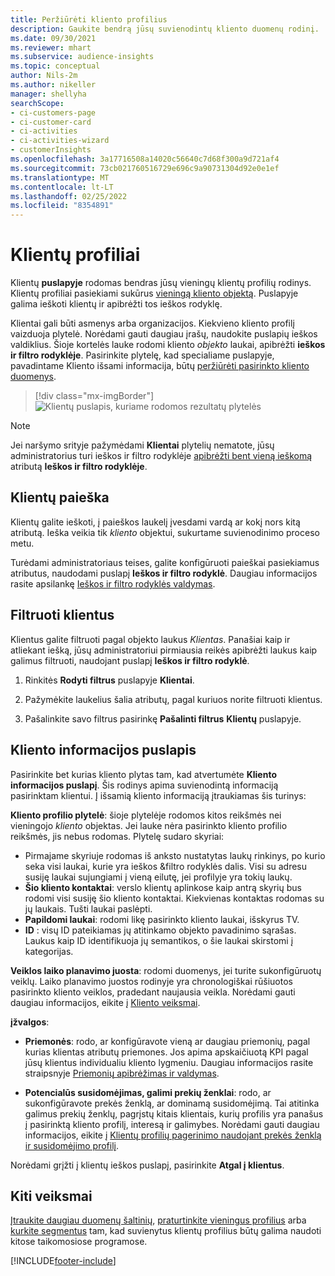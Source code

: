 ```yaml
---
title: Peržiūrėti kliento profilius
description: Gaukite bendrą jūsų suvienodintų kliento duomenų rodinį.
ms.date: 09/30/2021
ms.reviewer: mhart
ms.subservice: audience-insights
ms.topic: conceptual
author: Nils-2m
ms.author: nikeller
manager: shellyha
searchScope:
- ci-customers-page
- ci-customer-card
- ci-activities
- ci-activities-wizard
- customerInsights
ms.openlocfilehash: 3a17716508a14020c56640c7d68f300a9d721af4
ms.sourcegitcommit: 73cb021760516729e696c9a90731304d92e0e1ef
ms.translationtype: MT
ms.contentlocale: lt-LT
ms.lasthandoff: 02/25/2022
ms.locfileid: "8354891"
---
```

# <a name="customer-profiles"></a>Klientų profiliai

Klientų **puslapyje** rodomas bendras jūsų vieningų klientų profilių rodinys. Klientų profiliai pasiekiami sukūrus [vieningą kliento objektą](data-unification.md). Puslapyje galima ieškoti klientų ir apibrėžti tos ieškos rodyklę.

Klientai gali būti asmenys arba organizacijos. Kiekvieno kliento profilį vaizduoja plytelė. Norėdami gauti daugiau įrašų, naudokite puslapių ieškos valdiklius. Šioje kortelės lauke rodomi kliento *objekto* laukai, apibrėžti **ieškos ir filtro rodyklėje**. Pasirinkite plytelę, kad specialiame puslapyje, pavadintame Kliento išsami informacija, būtų [peržiūrėti pasirinkto kliento duomenys](customer-profiles.md#customer-details-page).

> [!div class="mx-imgBorder"] 
> ![Klientų puslapis, kuriame rodomos rezultatų plytelės](media/customers-page-result-tiles-B2C.png "Klientų puslapis, kuriame rodomos rezultatų plytelės")

> [!NOTE]
> Jei naršymo srityje pažymėdami **Klientai** plytelių nematote, jūsų administratorius turi ieškos ir filtro rodyklėje [apibrėžti bent vieną ieškomą](search-filter-index.md) atributą **Ieškos ir filtro rodyklėje**.

## <a name="search-for-customers"></a>Klientų paieška

Klientų galite ieškoti, į paieškos laukelį įvesdami vardą ar kokį nors kitą atributą. Ieška veikia tik _kliento_ objektui, sukurtame suvienodinimo proceso metu.

Turėdami administratoriaus teises, galite konfigūruoti paieškai pasiekiamus atributus, naudodami puslapį **Ieškos ir filtro rodyklė**. Daugiau informacijos rasite apsilankę [Ieškos ir filtro rodyklės valdymas](search-filter-index.md).

## <a name="filter-customers"></a>Filtruoti klientus

Klientus galite filtruoti pagal objekto laukus _Klientas_. Panašiai kaip ir atliekant iešką, jūsų administratoriui pirmiausia reikės apibrėžti laukus kaip galimus filtruoti, naudojant puslapį **Ieškos ir filtro rodyklė**.

1. Rinkitės **Rodyti filtrus** puslapyje **Klientai**.

1. Pažymėkite laukelius šalia atributų, pagal kuriuos norite filtruoti klientus.

1. Pašalinkite savo filtrus pasirinkę **Pašalinti filtrus** **Klientų** puslapyje.

## <a name="customer-details-page"></a>Kliento informacijos puslapis

Pasirinkite bet kurias kliento plytas tam, kad atvertumėte **Kliento informacijos puslapį**. Šis rodinys apima suvienodintą informaciją pasirinktam klientui. Į išsamią kliento informaciją įtraukiamas šis turinys:

**Kliento profilio plytelė**: šioje plytelėje rodomos kitos reikšmės nei vieningojo _kliento_ objektas. Jei lauke nėra pasirinkto kliento profilio reikšmės, jis nebus rodomas. Plytelę sudaro skyriai:  
  - Pirmajame skyriuje rodomas iš anksto nustatytas laukų rinkinys, po kurio seka visi laukai, kurie yra ieškos &filtro rodyklės dalis. Visi su adresu susiję laukai sujungiami į vieną eilutę, jei profilyje yra tokių laukų. 
  - **Šio kliento kontaktai**: verslo klientų aplinkose kaip antrą skyrių bus rodomi visi susiję šio kliento kontaktai. Kiekvienas kontaktas rodomas su jų laukais. Tušti laukai paslėpti.
  - **Papildomi laukai**: rodomi likę pasirinkto kliento laukai, išskyrus TV. 
  - **ID** : visų ID pateikiamas jų atitinkamo objekto pavadinimo sąrašas. Laukus kaip ID identifikuoja jų semantikos, o šie laukai skirstomi į kategorijas.

**Veiklos laiko planavimo juosta**: rodomi duomenys, jei turite sukonfigūruotų veiklų. Laiko planavimo juostos rodinyje yra chronologiškai rūšiuotos pasirinkto kliento veiklos, pradedant naujausia veikla. Norėdami gauti daugiau informacijos, eikite į [Kliento veiksmai](activities.md).

**įžvalgos**:  
  - **Priemonės**: rodo, ar konfigūravote vieną ar daugiau priemonių, pagal kurias klientas atributų priemones. Jos apima apskaičiuotą KPI pagal jūsų klientus individualiu kliento lygmeniu. Daugiau informacijos rasite straipsnyje [Priemonių apibrėžimas ir valdymas](measures.md).

  - **Potencialūs susidomėjimas, galimi prekių ženklai**: rodo, ar sukonfigūravote prekės ženklą, ar dominamą susidomėjimą. Tai atitinka galimus prekių ženklų, pagrįstų kitais klientais, kurių profilis yra panašus į pasirinktą kliento profilį, interesą ir galimybes. Norėdami gauti daugiau informacijos, eikite į [Klientų profilių pagerinimo naudojant prekės ženklą ir susidomėjimo profilį](enrichment-microsoft.md).

Norėdami grįžti į klientų ieškos puslapį, pasirinkite **Atgal į klientus**.

## <a name="next-steps"></a>Kiti veiksmai

[Įtraukite daugiau duomenų šaltinių](data-sources.md), [praturtinkite vieningus profilius](enrichment-hub.md) arba [kurkite segmentus](segments.md) tam, kad suvienytus klientų profilius būtų galima naudoti kitose taikomosiose programose.


[!INCLUDE[footer-include](../includes/footer-banner.md)]
